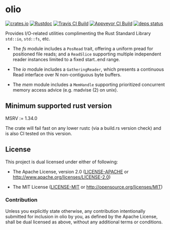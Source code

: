 # olio

[![crates.io](https://img.shields.io/crates/v/olio.svg?maxAge=3600)](https://crates.io/crates/olio)
[![Rustdoc](https://docs.rs/olio/badge.svg)](https://docs.rs/olio)
[![Travis CI Build](https://travis-ci.org/dekellum/olio.svg?branch=master)](https://travis-ci.org/dekellum/olio)
[![Appveyor CI Build](https://ci.appveyor.com/api/projects/status/x5tf8nomocbl787w/branch/master?svg=true)](https://ci.appveyor.com/project/dekellum/olio)
[![deps status](https://deps.rs/repo/github/dekellum/olio/status.svg)](https://deps.rs/repo/github/dekellum/olio)

Provides I/O-related utilities complimenting the Rust Standard Library
`std::io`, `std::fs`, etc.

* The _fs_ module includes a `PosRead` trait, offering a uniform pread
  for positioned file reads; and a `ReadSlice` supporting multiple
  independent reader instances limited to a fixed start..end range.

* The _io_ module includes a `GatheringReader`, which presents a
  continuous Read interface over N non-contiguous byte buffers.

* The _mem_ module includes a `MemHandle` supporting prioritized
  concurrent memory access advice (e.g. madvise (2) on unix).

## Minimum supported rust version

MSRV := 1.34.0

The crate will fail fast on any lower rustc (via a build.rs version
check) and is also CI tested on this version.

## License

This project is dual licensed under either of following:

* The Apache License, version 2.0 ([LICENSE-APACHE](LICENSE-APACHE)
  or http://www.apache.org/licenses/LICENSE-2.0)

* The MIT License ([LICENSE-MIT](LICENSE-MIT)
  or http://opensource.org/licenses/MIT)

### Contribution

Unless you explicitly state otherwise, any contribution intentionally submitted
for inclusion in olio by you, as defined by the Apache License, shall be dual
licensed as above, without any additional terms or conditions.
